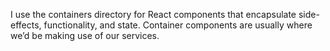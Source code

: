 I use the containers directory for React components that encapsulate side-effects, functionality, and state. Container components are usually where we’d be making use of our services. 
